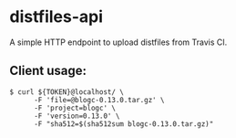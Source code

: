 # distfiles-api
A simple HTTP endpoint to upload distfiles from Travis CI.


## Client usage:

    $ curl ${TOKEN}@localhost/ \
          -F 'file=@blogc-0.13.0.tar.gz' \
          -F 'project=blogc' \
          -F 'version=0.13.0' \
          -F "sha512=$(sha512sum blogc-0.13.0.tar.gz)"
